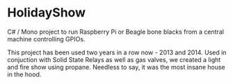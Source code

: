 HolidayShow
===========

C# / Mono project to run Raspberry Pi or Beagle bone blacks from a central machine controlling GPIOs.

This project has been used two years in a row now - 2013 and 2014.   Used in conjuction with Solid State Relays as well
as gas valves, we created a light and fire show using propane.   Needless to say, it was the most insane house in the hood.


